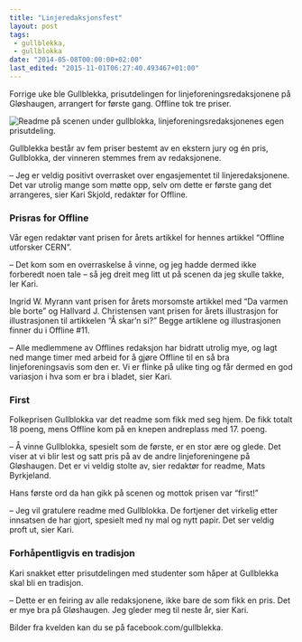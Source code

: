 ```yaml
---
title: "Linjeredaksjonsfest"
layout: post
tags: 
 - gullblekka,
 - gullblokka
date: "2014-05-08T00:00:00+02:00"
last_edited: "2015-11-01T06:27:40.493467+01:00"
---
```

Forrige uke ble Gullblekka, prisutdelingen for linjeforeningsredaksjonene på Gløshaugen, arrangert for første gang. Offline tok tre priser.

![Readme på scenen under gullblokka, linjeforeningsredaksjonenes egen prisutdeling.](https://online.ntnu.no/media/images/responsive/c6bc5eac-a3a6-435f-856e-48be0ee6616d.jpeg)

Gullblekka består av fem priser bestemt av en ekstern jury og én pris, Gullblokka, der vinneren stemmes frem av redaksjonene.

– Jeg er veldig positivt overrasket over engasjementet til linjeredaksjonene. Det var utrolig mange som møtte opp, selv om dette er første gang det arrangeres, sier Kari Skjold, redaktør for Offline.

### Prisras for Offline

Vår egen redaktør vant prisen for årets artikkel for hennes artikkel “Offline utforsker CERN”.

– Det kom som en overraskelse å vinne, og jeg hadde dermed ikke forberedt noen tale – så jeg dreit meg litt ut på scenen da jeg skulle takke, ler Kari.

Ingrid W. Myrann vant prisen for årets morsomste artikkel med “Da varmen ble borte” og Hallvard J. Christensen vant prisen for årets illustrasjon for illustrasjonen til artikkelen “Å skar’n si?” Begge artiklene og illustrasjonen finner du i Offline #11.

– Alle medlemmene av Offlines redaksjon har bidratt utrolig mye, og lagt ned mange timer med arbeid for å gjøre Offline til en så bra linjeforeningsavis som den er. Vi er flinke på ulike ting og får dermed en god variasjon i hva som er bra i bladet, sier Kari.

### First

Folkeprisen Gullblokka var det readme som fikk med seg hjem. De fikk totalt 18 poeng, mens Offline kom på en knepen andreplass med 17. poeng.

– Å vinne Gullblokka, spesielt som de første, er en stor ære og glede. Det viser at vi blir lest og satt pris på av de andre linjeforeningene på Gløshaugen. Det er vi veldig stolte av, sier redaktør for readme, Mats Byrkjeland.

Hans første ord da han gikk på scenen og mottok prisen var “first!”

– Jeg vil gratulere readme med Gullblokka. De fortjener det virkelig etter innsatsen de har gjort, spesielt med ny mal og nytt papir. Det ser veldig proft ut, sier Kari.

### Forhåpentligvis en tradisjon

Kari snakket etter prisutdelingen med studenter som håper at Gullblekka skal bli en tradisjon.

– Dette er en feiring av alle redaksjonene, ikke bare de som fikk en pris. Det er mye bra på Gløshaugen. Jeg gleder meg til neste år, sier Kari.

Bilder fra kvelden kan du se på facebook.com/gullblekka.
